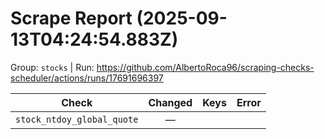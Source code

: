 # Scrape Report (2025-09-13T04:24:54.883Z)

Group: `stocks`  |  Run: https://github.com/AlbertoRoca96/scraping-checks-scheduler/actions/runs/17691696397

| Check | Changed | Keys | Error |
|---|:---:|:--|:--|
| `stock_ntdoy_global_quote` | — |  |  |

